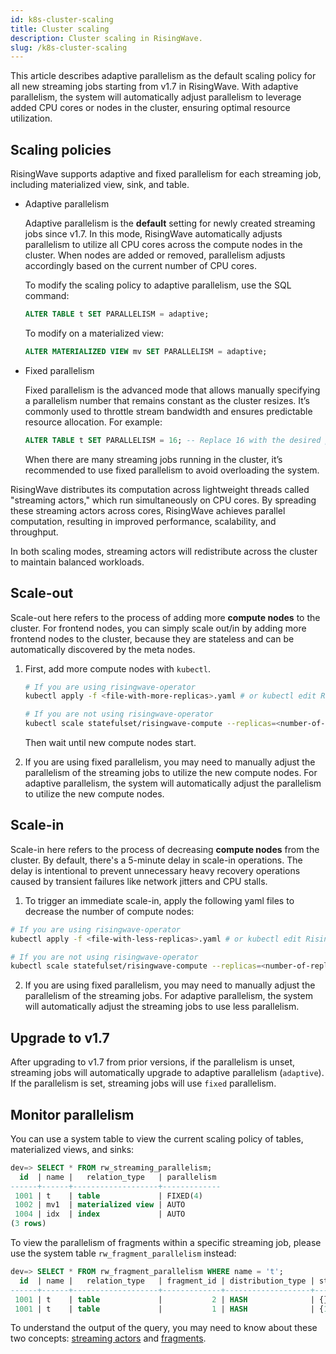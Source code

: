 ```yaml
---
id: k8s-cluster-scaling
title: Cluster scaling
description: Cluster scaling in RisingWave.
slug: /k8s-cluster-scaling
---
```

<head>
  <link rel="canonical" href="https://docs.risingwave.com/docs/current/k8s-cluster-scaling/" />
</head>

This article describes adaptive parallelism as the default scaling policy for all new streaming jobs starting from v1.7 in RisingWave. With adaptive parallelism, the system will automatically adjust parallelism to leverage added CPU cores or nodes in the cluster, ensuring optimal resource utilization.

## Scaling policies

RisingWave supports adaptive and fixed parallelism for each streaming job, including materialized view, sink, and table.

- Adaptive parallelism

    Adaptive parallelism is the **default** setting for newly created streaming jobs since v1.7. In this mode, RisingWave automatically adjusts parallelism to utilize all CPU cores across the compute nodes in the cluster. When nodes are added or removed, parallelism adjusts accordingly based on the current number of CPU cores.

    To modify the scaling policy to adaptive parallelism, use the SQL command:

    ```sql
    ALTER TABLE t SET PARALLELISM = adaptive;
    ```

    To modify on a materialized view:

    ```sql
    ALTER MATERIALIZED VIEW mv SET PARALLELISM = adaptive;
    ```

- Fixed parallelism

    Fixed parallelism is the advanced mode that allows manually specifying a parallelism number that remains constant as the cluster resizes. It’s commonly used to throttle stream bandwidth and ensures predictable resource allocation. For example:

    ```sql
    ALTER TABLE t SET PARALLELISM = 16; -- Replace 16 with the desired parallelism
    ```

    When there are many streaming jobs running in the cluster, it’s recommended to use fixed parallelism to avoid overloading the system.

RisingWave distributes its computation across lightweight threads called "streaming actors," which run simultaneously on CPU cores. By spreading these streaming actors across cores, RisingWave achieves parallel computation, resulting in improved performance, scalability, and throughput.

In both scaling modes, streaming actors will redistribute across the cluster to maintain balanced workloads.

## Scale-out

Scale-out here refers to the process of adding more **compute nodes** to the cluster. For frontend nodes, you can simply scale out/in by adding more frontend nodes to the cluster, because they are stateless and can be automatically discovered by the meta nodes.

1. First, add more compute nodes with `kubectl`.

    ```bash
    # If you are using risingwave-operator
    kubectl apply -f <file-with-more-replicas>.yaml # or kubectl edit RisingWave/<name>

    # If you are not using risingwave-operator
    kubectl scale statefulset/risingwave-compute --replicas=<number-of-replicas>
    ```

    Then wait until new compute nodes start.

2. If you are using fixed parallelism, you may need to manually adjust the parallelism of the streaming jobs to utilize the new compute nodes. For adaptive parallelism, the system will automatically adjust the parallelism to utilize the new compute nodes.

## Scale-in

Scale-in here refers to the process of decreasing **compute nodes** from the cluster. By default, there's a 5-minute delay in scale-in operations. The delay is intentional to prevent unnecessary heavy recovery operations caused by transient failures like network jitters and CPU stalls. 

1. To trigger an immediate scale-in, apply the following yaml files to decrease the number of compute nodes:

  ```bash
  # If you are using risingwave-operator
  kubectl apply -f <file-with-less-replicas>.yaml # or kubectl edit RisingWave/<name>

  # If you are not using risingwave-operator
  kubectl scale statefulset/risingwave-compute --replicas=<number-of-replicas>
  ```

2. If you are using fixed parallelism, you may need to manually adjust the parallelism of the streaming jobs. For adaptive parallelism, the system will automatically adjust the streaming jobs to use less parallelism.

## Upgrade to v1.7

After upgrading to v1.7 from prior versions, if the parallelism is unset, streaming jobs will automatically upgrade to adaptive parallelism (`adaptive`). If the parallelism is set, streaming jobs will use `fixed` parallelism.

## Monitor parallelism

You can use a system table to view the current scaling policy of tables, materialized views, and sinks:

```sql
dev=> SELECT * FROM rw_streaming_parallelism;
  id  | name |   relation_type   | parallelism
------+------+-------------------+-------------
 1001 | t    | table             | FIXED(4)
 1002 | mv1  | materialized view | AUTO
 1004 | idx  | index             | AUTO
(3 rows)
```

To view the parallelism of fragments within a specific streaming job, please use the system table `rw_fragment_parallelism` instead:

```sql
dev=> SELECT * FROM rw_fragment_parallelism WHERE name = 't';
  id  | name |   relation_type   | fragment_id | distribution_type | state_table_ids | upstream_fragment_ids |        flags        | parallelism
------+------+-------------------+-------------+-------------------+-----------------+-----------------------+---------------------+-------------
 1001 | t    | table             |           2 | HASH              | {}              | {}                    | {SOURCE,DML}        |           4
 1001 | t    | table             |           1 | HASH              | {1001}          | {2}                   | {MVIEW}             |           4
```

To understand the output of the query, you may need to know about these two concepts: [streaming actors](/concepts/key-concepts.md#streaming-actors) and [fragments](/concepts/key-concepts.md#fragments).
